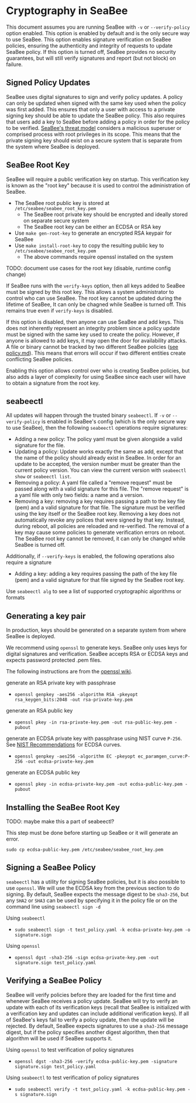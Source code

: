 # Cryptography in SeaBee

This document assumes you are running SeaBee with `-v` or `--verify-policy` option enabled.
This option is enabled by default and is the only secure way to use SeaBee. This option enables
signature verification on SeaBee policies, ensuring the authenticity and integrity of requests
to update SeaBee policy. If this option is turned off, SeaBee provides no security guarantees,
but will still verify signatures and report (but not block) on failure.

## Signed Policy Updates

SeaBee uses digital signatures to sign and verify policy updates.
A policy can only be updated when signed with the same key used when the policy was first added.
This ensures that only a user with access to a private signing key should be able to
update the SeaBee policy. This also requires that users add a key to SeaBee before adding a policy
in order for the policy to be verified. [SeaBee's threat model](./threat_model.md) considers a malicious
superuser or comprised process with root privileges in its scope. This means that the
private signing key should exist on a secure system that is separate from the system where SeaBee
 is deployed.

## SeaBee Root Key

SeaBee will require a public verification key on startup. This verification key is known as the
"root key" because it is used to control the administration of SeaBee.

- The SeaBee root public key is stored at `/etc/seabee/seabee_root_key.pem`
  - The SeaBee root private key should be encrypted and ideally stored on separate secure system
  - The SeaBee root key can be either an ECDSA or RSA key
- Use `make gen-root-key` to generate an encrypted RSA keypair for SeaBee
- Use `make install-root-key` to copy the resulting public key to `/etc/seabee/seabee_root_key.pem`
  - The above commands require openssl installed on the system

TODO: document use cases for the root key (disable, runtime config change)

If SeaBee runs with the `verify-keys` option, then all keys added to SeaBee must be signed by
this root key. This allows a system administrator to control who can use SeaBee.
The root key cannot be updated during the lifetime of SeaBee, It can only be chagned
while SeaBee is turned off. This remains true even if `verify-keys` is disabled.

If this option is disabled, then anyone can use SeaBee and add keys. This does not
inherently represent an integrity problem since a policy update must be signed with the same
key used to create the policy. However, if anyone is allowed to add keys, it may open the
door for availability attacks. A file or binary cannot be tracked by two different SeaBee
policies ([see policy.md](./policy.md)). This means that errors will occur if two different
entities create conflicting SeaBee policies.

Enabling this option allows control over who is creating SeaBee policies, but also
adds a layer of complexity for using SeaBee since each user will have to obtain a
signature from the root key.

## seabeectl

All updates will happen through the trusted binary `seabeectl`.
If `-v` or `--verify-policy` is enabled in SeaBee's config
(which is the only secure way to use SeaBee), then the following `seabeectl` operations require
signatures:

- Adding a new policy: The policy yaml must be given alongside a valid signature for the file.
- Updating a policy: Update works exactly the same as add, except that the name of the policy
should already exist in SeaBee. In order for an update to be accepted, the version number
must be greater than the current policy version. You can view the current version with
`seabeectl show` or `seabeectl list`.
- Removing a policy: A yaml file called a "remove request" must be passed along with a valid
signature for this file. The "remove request" is a yaml file with only two fields: a name
and a version.
- Removing a key: removing a key requires passing a path to the key file (pem) and a valid
signature for that file. The signature must be verified using the key itself or the SeaBee root key.
Removing a key does not automatically revoke any polices that were signed by that key. Instead,
during reboot, all policies are reloaded and re-verified. The removal of a key
may cause some policies to generate verification errors on reboot. The SeaBee root key cannot
be removed, it can only be changed while SeaBee is turned off.

Additionally, if `--verify-keys` is enabled, the following operations also require a signature

- Adding a key: adding a key requires passing the path of the key file (pem) and a valid
signature for that file signed by the SeaBee root key.

Use `seabeectl alg` to see a list of supported cryptographic algorithms or formats

## Generating a key pair

In production, keys should be generated on a separate system from where SeaBee is deployed.

We recommend using `openssl` to generate keys. SeaBee only uses keys for digital signatures
and verification. SeaBee accepts RSA or ECDSA keys and expects password protected .pem files.

The following instructions are from the [openssl wiki](https://wiki.openssl.org/index.php/Command_Line_Utilities).

generate an RSA private key with passphrase

- `openssl genpkey -aes256 -algorithm RSA -pkeyopt rsa_keygen_bits:2048 -out rsa-private-key.pem`

generate an RSA public key

- `openssl pkey -in rsa-private-key.pem -out rsa-public-key.pem -pubout`

generate an ECDSA private key with passphrase using NIST curve `P-256`. See [NIST Recommendations](https://nvlpubs.nist.gov/nistpubs/SpecialPublications/NIST.SP.800-186.pdf) for ECDSA curves.

- `openssl genpkey -aes256 -algorithm EC -pkeyopt ec_paramgen_curve:P-256 -out ecdsa-private-key.pem`

generate an ECDSA public key

- `openssl pkey -in ecdsa-private-key.pem -out ecdsa-public-key.pem -pubout`

## Installing the SeaBee Root Key

TODO: maybe make this a part of seabeectl?

This step must be done before starting up SeaBee or it will generate an error.

`sudo cp ecdsa-public-key.pem /etc/seabee/seabee_root_key.pem`

## Signing a SeaBee Policy

`seabeectl` has a utility for signing SeaBee policies, but it is also possible to use `openssl`.
We will use the ECDSA key from the previous section to do signing. By default, SeaBee expects
the message digest to be `sha3-256`, but any `SHA2` or `SHA3` can be used by specifying it in the policy file
or on the command line using `seabeectl sign -d`

Using `seabeectl`

- `sudo seabeectl sign -t test_policy.yaml -k ecdsa-private-key.pem -o signature.sign`

Using `openssl`

- `openssl dgst -sha3-256 -sign ecdsa-private-key.pem -out signature.sign test_policy.yaml`

## Verifying a SeaBee Policy

SeaBee will verify policies before they are loaded for the first time and whenever SeaBee receives a policy update.
SeaBee will try to verify an update with each of its verification keys (recall that SeaBee is initialized with a
verification key and updates can include additional verification keys). If all of SeaBee's keys fail to verify a policy
update, then the update will be rejected. By default, SeaBee expects signatures to use a `sha3-256` message digest,
but if the policy specifies another digest algorithm, then that algorithm will be used if SeaBee supports it.

Using `openssl` to test verification of policy signatures

- `openssl dgst -sha3-256 -verify ecdsa-public-key.pem -signature signature.sign test_policy.yaml`

Using `seabeectl` to test verification of policy signatures

- `sudo seabeectl verify -t test_policy.yaml -k ecdsa-public-key.pem -s signature.sign`
